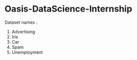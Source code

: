 # Oasis-DataScience-Internship
Dataset names : 
1) Advertising
2) Iris
3) Car
4) Spam
5) Unemployment
